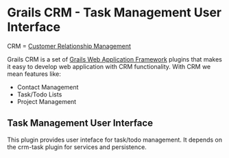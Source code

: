 # Grails CRM - Task Management User Interface

CRM = [Customer Relationship Management](http://en.wikipedia.org/wiki/Customer_relationship_management)

Grails CRM is a set of [Grails Web Application Framework](http://www.grails.org/)
plugins that makes it easy to develop web application with CRM functionality.
With CRM we mean features like:

- Contact Management
- Task/Todo Lists
- Project Management


## Task Management User Interface
This plugin provides user inteface for task/todo management.
It depends on the crm-task plugin for services and persistence.
